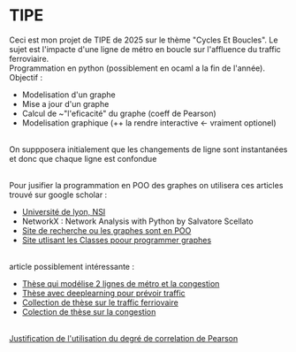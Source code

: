 # TIPE
Ceci est mon projet de TIPE de 2025 sur le thème "Cycles Et Boucles". Le sujet est l'impacte d'une ligne de métro en boucle sur l'affluence du traffic ferroviaire.
<br> Programmation en python (possiblement en ocaml a la fin de l'année).
<br> Objectif :
* Modelisation d'un graphe
* Mise a jour d'un graphe
* Calcul de ~"l'eficacité" du graphe (coeff de Pearson)
* Modelisation graphique (++ la rendre interactive <- vraiment optionel)

<br> 
On suppposera initialement que les changements de ligne sont instantanées et donc que chaque ligne est confondue
<br>

<br> Pour jusifier la programmation en POO des graphes on utilisera ces articles trouvé sur google scholar :
* [Université de lyon, NSI](https://math.univ-lyon1.fr/irem/Formation_ISN/formation_parcours_graphes/largeur/3_python1.html) 
* NetworkX : Network Analysis with Python by Salvatore Scellato
* [Site de recherche ou les graphes sont en POO](http://www.jmlr.org/papers/v21/19-187.html)
* [Site utlisant les Classes poour programmer graphes](https://ieeexplore.ieee.org/abstract/document/9402076)
                    
<br> article possiblement intéressante :
* [Thèse qui modélise 2 lignes de métro et la congestion](https://theses.hal.science/tel-01795497/)
* [Thèse avec deeplearning pour prévoir traffic](https://theses.hal.science/tel-02496955/)
* [Collection de thèse sur le traffic ferriovaire](https://theses.hal.science/search/index/q/*/keyword_t/Trafic%20ferroviaire)
* [Colection de thèse sur la congestion](https://theses.hal.science/search/index/q/*/keyword_t/Congestion)

<br> [Justification de l'utilisation du degré de correlation de Pearson](https://www.statisticssolutions.com/free-resources/directory-of-statistical-analyses/pearsons-correlation-coefficient/)
